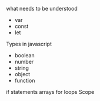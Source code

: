 what needs to be understood
* var
* const 
* let

Types in javascript
* boolean
* number
* string
* object
* function

if statements
arrays
for loops
Scope
